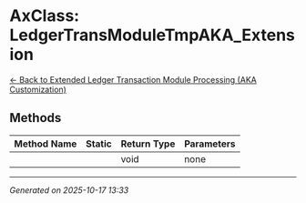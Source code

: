 # AxClass: LedgerTransModuleTmpAKA_Extension

[← Back to Extended Ledger Transaction Module Processing (AKA Customization)](../README.md)

## Methods

| Method Name | Static | Return Type | Parameters |
|-------------|--------|-------------|------------|
|  |  | void | none |

---

*Generated on 2025-10-17 13:33*
